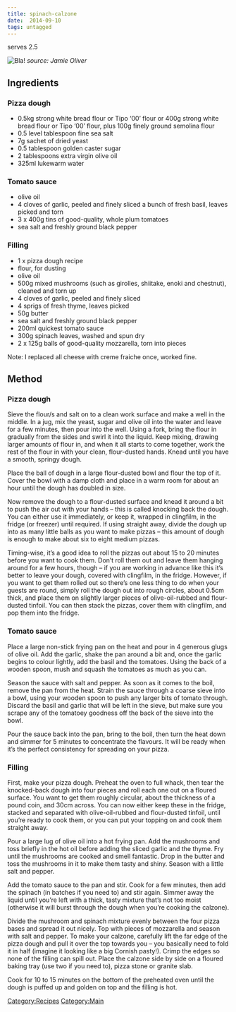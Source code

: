 ```yaml
---
title: spinach-calzone
date:  2014-09-10
tags: untagged
---
```

serves 2.5

![Bla!](Spinach_calzone.jpg "fig:Bla!") *source: Jamie Oliver*

Ingredients
-----------

### Pizza dough

-   0.5kg strong white bread flour or Tipo ‘00’ flour or 400g strong
    white bread flour or Tipo ‘00’ flour, plus 100g finely ground
    semolina flour
-   0.5 level tablespoon fine sea salt
-   7g sachet of dried yeast
-   0.5 tablespoon golden caster sugar
-   2 tablespoons extra virgin olive oil
-   325ml lukewarm water

### Tomato sauce

-   olive oil
-   4 cloves of garlic, peeled and finely sliced a bunch of fresh basil,
    leaves picked and torn
-   3 x 400g tins of good-quality, whole plum tomatoes
-   sea salt and freshly ground black pepper

### Filling

-   1 x pizza dough recipe
-   flour, for dusting
-   olive oil
-   500g mixed mushrooms (such as girolles, shiitake, enoki and
    chestnut), cleaned and torn up
-   4 cloves of garlic, peeled and finely sliced
-   4 sprigs of fresh thyme, leaves picked
-   50g butter
-   sea salt and freshly ground black pepper
-   200ml quickest tomato sauce
-   300g spinach leaves, washed and spun dry
-   2 x 125g balls of good-quality mozzarella, torn into pieces

Note: I replaced all cheese with creme fraiche once, worked fine.

Method
------

### Pizza dough

Sieve the flour/s and salt on to a clean work surface and make a well in
the middle. In a jug, mix the yeast, sugar and olive oil into the water
and leave for a few minutes, then pour into the well. Using a fork,
bring the flour in gradually from the sides and swirl it into the
liquid. Keep mixing, drawing larger amounts of flour in, and when it all
starts to come together, work the rest of the flour in with your clean,
flour-dusted hands. Knead until you have a smooth, springy dough.

Place the ball of dough in a large flour-dusted bowl and flour the top
of it. Cover the bowl with a damp cloth and place in a warm room for
about an hour until the dough has doubled in size.

Now remove the dough to a flour-dusted surface and knead it around a bit
to push the air out with your hands – this is called knocking back the
dough. You can either use it immediately, or keep it, wrapped in
clingfilm, in the fridge (or freezer) until required. If using straight
away, divide the dough up into as many little balls as you want to make
pizzas – this amount of dough is enough to make about six to eight
medium pizzas.

Timing-wise, it’s a good idea to roll the pizzas out about 15 to 20
minutes before you want to cook them. Don’t roll them out and leave them
hanging around for a few hours, though – if you are working in advance
like this it’s better to leave your dough, covered with clingfilm, in
the fridge. However, if you want to get them rolled out so there’s one
less thing to do when your guests are round, simply roll the dough out
into rough circles, about 0.5cm thick, and place them on slightly larger
pieces of olive-oil-rubbed and flour-dusted tinfoil. You can then stack
the pizzas, cover them with clingfilm, and pop them into the fridge.

### Tomato sauce

Place a large non-stick frying pan on the heat and pour in 4 generous
glugs of olive oil. Add the garlic, shake the pan around a bit and, once
the garlic begins to colour lightly, add the basil and the tomatoes.
Using the back of a wooden spoon, mush and squash the tomatoes as much
as you can.

Season the sauce with salt and pepper. As soon as it comes to the boil,
remove the pan from the heat. Strain the sauce through a coarse sieve
into a bowl, using your wooden spoon to push any larger bits of tomato
through. Discard the basil and garlic that will be left in the sieve,
but make sure you scrape any of the tomatoey goodness off the back of
the sieve into the bowl.

Pour the sauce back into the pan, bring to the boil, then turn the heat
down and simmer for 5 minutes to concentrate the flavours. It will be
ready when it’s the perfect consistency for spreading on your pizza.

### Filling

First, make your pizza dough. Preheat the oven to full whack, then tear
the knocked-back dough into four pieces and roll each one out on a
floured surface. You want to get them roughly circular, about the
thickness of a pound coin, and 30cm across. You can now either keep
these in the fridge, stacked and separated with olive-oil-rubbed and
flour-dusted tinfoil, until you’re ready to cook them, or you can put
your topping on and cook them straight away.

Pour a large lug of olive oil into a hot frying pan. Add the mushrooms
and toss briefly in the hot oil before adding the sliced garlic and the
thyme. Fry until the mushrooms are cooked and smell fantastic. Drop in
the butter and toss the mushrooms in it to make them tasty and shiny.
Season with a little salt and pepper.

Add the tomato sauce to the pan and stir. Cook for a few minutes, then
add the spinach (in batches if you need to) and stir again. Simmer away
the liquid until you’re left with a thick, tasty mixture that’s not too
moist (otherwise it will burst through the dough when you’re cooking the
calzone).

Divide the mushroom and spinach mixture evenly between the four pizza
bases and spread it out nicely. Top with pieces of mozzarella and season
with salt and pepper. To make your calzone, carefully lift the far edge
of the pizza dough and pull it over the top towards you – you basically
need to fold it in half (imagine it looking like a big Cornish pasty!).
Crimp the edges so none of the filling can spill out. Place the calzone
side by side on a floured baking tray (use two if you need to), pizza
stone or granite slab.

Cook for 10 to 15 minutes on the bottom of the preheated oven until the
dough is puffed up and golden on top and the filling is hot.

<Category:Recipes> <Category:Main>

